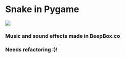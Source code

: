 # Snake in Pygame

[![](https://i9.ytimg.com/vi_webp/5ijohHBK_d0/mq2.webp?sqp=CLyAlpwG-oaymwEmCMACELQB8quKqQMa8AEB-AH-CIAC0AWKAgwIABABGFUgVChlMA8=&rs=AOn4CLC_8r2gVwH4q46MBm6jZdMqkuWZzw)](https://youtu.be/5ijohHBK_d0)

### Music and sound effects made in BeepBox.co

### Needs refactoring :)!
